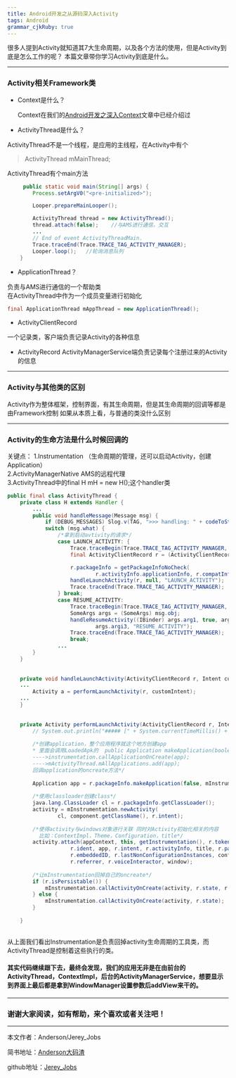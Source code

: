 ```yaml
---
title: Android开发之从源码深入Activity
tags: Android
grammar_cjkRuby: true
---
```


很多人提到Activity就知道其7大生命周期，以及各个方法的使用，但是Activity到底是怎么工作的呢？
本篇文章带你学习Activity到底是什么。

----------


### Activity相关Framework类

- Context是什么？

  Context在我们的[Android开发之深入Context][1]文章中已经介绍过

- ActivityThread是什么？

ActivityThread不是一个线程，是应用的主线程，在Activity中有个

>  ActivityThread mMainThread;

ActivityThread有个main方法

``` java
     public static void main(String[] args) {
        Process.setArgV0("<pre-initialized>");

        Looper.prepareMainLooper();

        ActivityThread thread = new ActivityThread();
        thread.attach(false);    //与AMS进行通信，交互
        ...
        // End of event ActivityThreadMain.
        Trace.traceEnd(Trace.TRACE_TAG_ACTIVITY_MANAGER);
        Looper.loop();   //轮询消息队列
    }
```

- ApplicationThread？

负责与AMS进行通信的一个帮助类<br>
在ActivityThread中作为一个成员变量进行初始化

``` java
final ApplicationThread mAppThread = new ApplicationThread();
```

- ActivityClientRecord

一个记录类，客户端负责记录Activity的各种信息

- ActivityRecord
ActivityManagerService端负责记录每个注册过来的Activity的信息

---------- 

### Activity与其他类的区别

Activity作为整体框架，控制界面，有其生命周期，但是其生命周期的回调等都是由Framework控制
如果从本质上看，与普通的类没什么区别

----------

### Activity的生命方法是什么时候回调的

关键点：
1.Instrumentation （生命周期的管理，还可以启动Activity，创建Application）<br>
2.ActivityManagerNative AMS的远程代理<br>
3.ActivityThread中的final H mH = new H();这个handler类<br>

``` java
public final class ActivityThread {    
    private class H extends Handler {
        ...
        public void handleMessage(Message msg) {
            if (DEBUG_MESSAGES) Slog.v(TAG, ">>> handling: " + codeToString(msg.what));
            switch (msg.what) {
                /*拿到启动avtivity的请求*/
                case LAUNCH_ACTIVITY: {
                    Trace.traceBegin(Trace.TRACE_TAG_ACTIVITY_MANAGER, "activityStart");
                    final ActivityClientRecord r = (ActivityClientRecord) msg.obj;

                    r.packageInfo = getPackageInfoNoCheck(
                            r.activityInfo.applicationInfo, r.compatInfo);
                    handleLaunchActivity(r, null, "LAUNCH_ACTIVITY");
                    Trace.traceEnd(Trace.TRACE_TAG_ACTIVITY_MANAGER);
                } break;
                case RESUME_ACTIVITY:
                    Trace.traceBegin(Trace.TRACE_TAG_ACTIVITY_MANAGER, "activityResume");
                    SomeArgs args = (SomeArgs) msg.obj;
                    handleResumeActivity((IBinder) args.arg1, true, args.argi1 != 0, true,
                            args.argi3, "RESUME_ACTIVITY");
                    Trace.traceEnd(Trace.TRACE_TAG_ACTIVITY_MANAGER);
                    break;
                ...
        }
    }
        
        
    private void handleLaunchActivity(ActivityClientRecord r, Intent customIntent, String reason) {
    ...
        Activity a = performLaunchActivity(r, customIntent);
    ...
    }
    
    
    private Activity performLaunchActivity(ActivityClientRecord r, Intent customIntent) {
        // System.out.println("##### [" + System.currentTimeMillis() + "] ActivityThread.performLaunchActivity(" + r + ")");
        
        /*创建application，整个应用程序就这个地方创建app 
        * 里面会调用LoadedApk的  public Application makeApplication(boolean forceDefaultAppClass,Instrumentation instrumentation)
        ---->instrumentation.callApplicationOnCreate(app);
        ---->mActivityThread.mAllApplications.add(app);
        回调application的oncreate方法*/
    
        Application app = r.packageInfo.makeApplication(false, mInstrumentation);
        
        /*使用classloader创建class*/
        java.lang.ClassLoader cl = r.packageInfo.getClassLoader();
        activity = mInstrumentation.newActivity(
                cl, component.getClassName(), r.intent);
        
        /*使得activity与windows对象进行关联 同时对Activity初始化相关的内容
          比如：ContextImpl，Theme，Configuration，title*/
        activity.attach(appContext, this, getInstrumentation(), r.token,
                    r.ident, app, r.intent, r.activityInfo, title, r.parent,
                    r.embeddedID, r.lastNonConfigurationInstances, config,
                    r.referrer, r.voiceInteractor, window);
        
        /*让mInstrumentation回掉自己的oncreate*/
        if (r.isPersistable()) {
            mInstrumentation.callActivityOnCreate(activity, r.state, r.persistentState);
        } else {
            mInstrumentation.callActivityOnCreate(activity, r.state);
        }
  
    }
    
```

从上面我们看出Instrumentation是负责回掉activity生命周期的工具类，而ActivityThread是控制着这些执行的类。<br>

#### 其实代码继续跟下去，最终会发现，我们的应用无非是在由前台的ActivityThread，ContextImpl，后台的ActivityManagerService，想要显示到界面上最后都是拿到WindowManager设置参数后addView来干的。




 ----------
 ### 谢谢大家阅读，如有帮助，来个喜欢或者关注吧！

 ----------
 本文作者：Anderson/Jerey_Jobs

 简书地址：[Anderson大码渣][2]

 github地址：[Jerey_Jobs][3]


  [1]: http://www.jianshu.com/p/25613ae8a88e
  [2]: http://www.jianshu.com/users/016a5ba708a0/latest_articles
  [3]: https://github.com/Jerey-Jobs